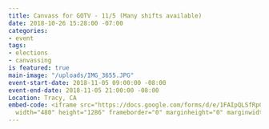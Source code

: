 ```yaml
---
title: Canvass for GOTV - 11/5 (Many shifts available)
date: 2018-10-26 15:28:00 -07:00
categories:
- event
tags:
- elections
- canvassing
is featured: true
main-image: "/uploads/IMG_3655.JPG"
event-start-date: 2018-11-05 09:00:00 -08:00
event-end-date: 2018-11-05 21:00:00 -08:00
Location: Tracy, CA
embed-code: <iframe src="https://docs.google.com/forms/d/e/1FAIpQLSfRpCQiXRmmM-fp57LYvnvOQSlfoedWDJLTBna5B14ovCAzyA/viewform?embedded=true"
  width="480" height="1286" frameborder="0" marginheight="0" marginwidth="0">Loading...</iframe>
---
```



